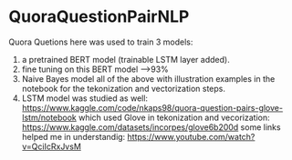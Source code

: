 # QuoraQuestionPairNLP
Quora Quetions here was used to train 3 models:
1. a pretrained BERT model (trainable LSTM layer added).
2. fine tuning on this BERT model -->93%
3. Naive Bayes model
   all of the above with illustration examples in the notebook for the tekonization and vectorization steps.
4. LSTM model was studied as well: https://www.kaggle.com/code/nkaps98/quora-question-pairs-glove-lstm/notebook
   which used Glove in tekonization and vecorization: https://www.kaggle.com/datasets/incorpes/glove6b200d
   some links helped me in understandig: https://www.youtube.com/watch?v=QciIcRxJvsM
